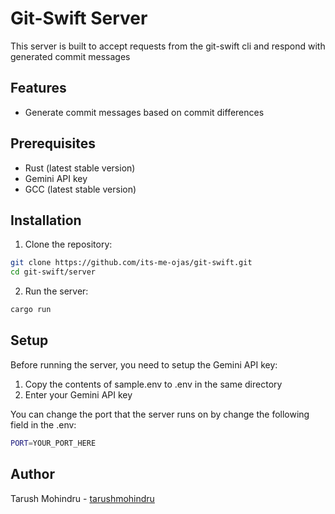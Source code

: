 # Git-Swift Server

This server is built to accept requests from the git-swift cli and respond with generated commit messages

## Features

- Generate commit messages based on commit differences

## Prerequisites

- Rust (latest stable version)
- Gemini API key
- GCC (latest stable version)

## Installation

1. Clone the repository: 
```sh
git clone https://github.com/its-me-ojas/git-swift.git
cd git-swift/server
```
2. Run the server:
```sh
cargo run
```

## Setup

Before running the server, you need to setup the Gemini API key:
1. Copy the contents of sample.env to .env in the same directory
2. Enter your Gemini API key

You can change the port that the server runs on by change the following field in the .env:
```sh
PORT=YOUR_PORT_HERE
```

## Author

Tarush Mohindru - [tarushmohindru](http://github.com/tarushmohindru)